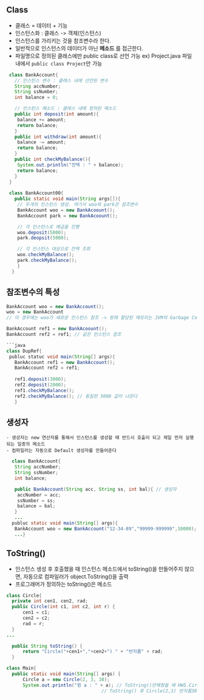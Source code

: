 ## Class
 - 클래스 = 데이터 + 기능 
 - 인스턴스화 : 클래스 -> 객체(인스턴스)
 - 인스턴스를 가리키는 것을 참조변수라 한다.
 - 일반적으로 인스턴스의 데이터가 아닌 **메소드** 를 접근한다.
 - 파일명으로 정의된 클래스에만 public class로 선언 가능 ex) Project.java 파일 내에서 ```public class Project```만 가능

```java
 class BankAccount{
   // 인스턴스 변수 : 클래스 내에 선언된 변수
   String accNumber;
   String ssNumber;
   int balance = 0;

   // 인스턴스 메소드 : 클래스 내에 정의된 메소드 
   public int deposit(int amount){
    balance += amount;
    return balance;
   }
   public int withdraw(int amount){
    balance -= amount;
    return balance;
   }
   public int checkMyBalance(){
    System.out.println("잔액 : " + balance);
    return balance;
   }
 }
 
 class BankAccount00{
   public static void main(String args[]){
    // 두개의 인스턴스 생성. 여기서 woo와 park은 참조변수
    BankAccount woo = new BankAcoount();
    BankAccount park = new BankAcoount();

    // 각 인스턴스로 예금을 진행
    woo.deposit(5000);
    park.deopsit(5000);

    // 각 인스턴스 대상으로 잔액 조회
    woo.checkMyBalance();
    park.checkMyBalance();
    }
  }
  ```
  
  ## 참조변수의 특성
   ```java
   BankAccount woo = new BankAccount();
   woo = new BankAccount
   // 이 경우에는 woo가 새로운 인스턴스 참조 -> 원래 할당된 메모리는 JVM의 Garbage Collector가 자동으로 버려줌.
   
   BankAccount ref1 = new BankAcoount();
   BankAccount ref2 = ref1; // 같은 인스턴스 참조
   
   ```java
   class DupRef{
    publuc statuc void main(String[] args){
      BankAccount ref1 = new BankAccount();
      BankAccount ref2 = ref1;
      
      ref1.deposit(3000);
      ref2.deposit(2000);
      ref1.checkMyBalance();
      ref2.checkMyBalance(); // 동일한 5000 값이 나온다
      }
   ``` 
   
   ## 생성자
    - 생성자는 new 연산자를 통해서 인스턴스를 생성할 때 반드시 호출이 되고 제일 먼저 실행되는 일종의 메소드
    - 컴파일러는 자동으로 Default 생성자를 만들어준다
 
 ```java
   class BankAccount{
    String accNumber;
    String ssNumber;
    int balance;

    public BankAccount(String acc, String ss, int bal){ // 생성자
     accNumber = acc;
     ssNumber = ss;
     balance = bal;
    }
    ...
   publuc static void main(String[] args){
    BankAccount woo = new BankAccount("12-34-89","99999-999999",10000);
    ...}
  ```
 
  ## ToString()
  - 인스턴스 생성 후 호출했을 때 인스턴스 메소드에서 toString()을 만들어주지 않으면, 자동으로 컴파일러가 object.ToString()을 출력
  - 프로그래머가 정의하는 toString()은 메소드 
  ```java
  class Circle{
	private int cen1, cen2, rad;
	public Circle(int c1, int c2, int r) {
		cen1 = c1;
		cen2 = c2;
		rad = r;
	}
 ...
 
	public String toString() {
		return "Circle("+cen1+","+cen2+") " + "반지름" + rad;
	}
 
 class Main{
 	public static void main(String[] args) {
		Circle a = new Circle(2, 3, 30);
		System.out.println("원 a : " + a); // ToString()안해줬을 때 HW5.Circle@79fc0f2f 
                                     // ToString() 후 Circle(2,3) 반지름30
 ```  
  
 

